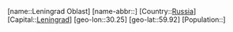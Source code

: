 ﻿---
location: [59.92,30.25]
type: State
tags:
- geo/State


SpocWebEntityId: 37135
isDeleted: false
confidential: public

---
[name::Leningrad Oblast]
[name-abbr::]
[Country::[Russia](geo/Continent/Europe/Russia.md)]
[Capital::[Leningrad](geo/Continent/Europe/Russia/Leningrad.md)]
[geo-lon::30.25]
[geo-lat::59.92]
[Population::]

